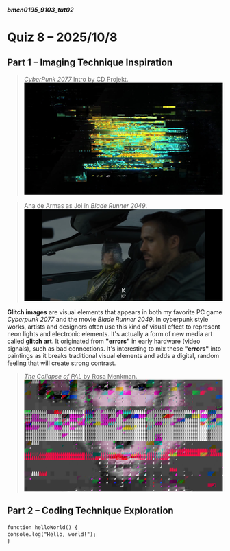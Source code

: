 ##### bmen0195_9103_tut02
# Quiz 8 – 2025/10/8
## Part 1 – Imaging Technique Inspiration
> *CyberPunk 2077* Intro by CD Projekt.
![CyberPunk 2077 Intro by CD Projekt.](image/cyberpunk-logo-glitch-intro.jpg)


> Ana de Armas as Joi in *Blade Runner 2049*.
![Ana de Armas as Joi in Blade Runner 2049.](image/20251008204814_129_417.png)

**Glitch images** are visual elements that appears in both my favorite PC game *Cyberpunk 2077* and the movie *Blade Runner 2049*. In cyberpunk style works, artists and designers often use this kind of visual effect to represent neon lights and electronic elements. It's actually a form of new media art called **glitch art**. It originated from **"errors"** in early hardware (video signals), such as bad connections. It's interesting to mix these **"errors"** into paintings as it breaks traditional visual elements and adds a digital, random feeling that will create strong contrast.

> *The Collapse of PAL* by Rosa Menkman.
![Rosa Menkman](image/screen-shot-2017-10-09-at-10-39-31-am.png)

## Part 2 – Coding Technique Exploration

```
function helloWorld() {
console.log("Hello, world!");
}
```